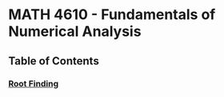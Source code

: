 # MATH 4610 - Fundamentals of Numerical Analysis

## Table of Contents

### [Root Finding](./root-finding)
